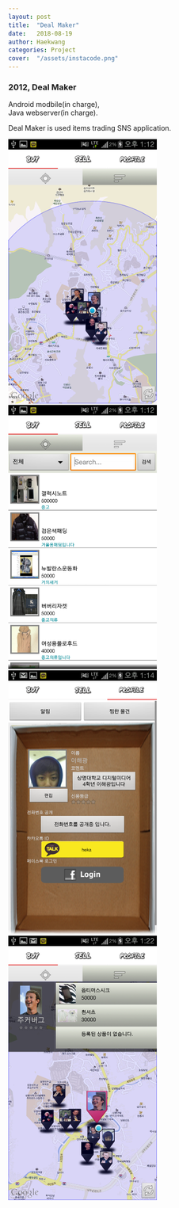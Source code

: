 ```yaml
---
layout: post
title:  "Deal Maker"
date:   2018-08-19
author: Haekwang
categories: Project
cover:  "/assets/instacode.png"
---
```


### 2012, Deal Maker  
Android modbile(in charge),  
Java webserver(in charge).  
  
Deal Maker is used items trading SNS application.  
  
<img src="/assets/res/20180819/20180819_2_1.png" alt="image1" width="300px"/>    
<img src="/assets/res/20180819/20180819_2_2.png" alt="image2" width="300px"/>    
<img src="/assets/res/20180819/20180819_2_3.png" alt="image3" width="300px"/>    
<img src="/assets/res/20180819/20180819_2_4.png" alt="image4" width="300px"/>    


  


